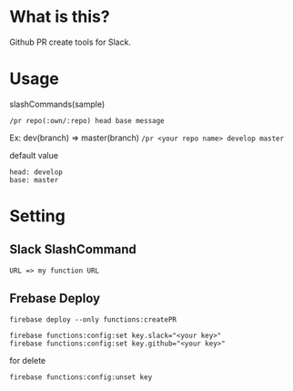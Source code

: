 # What is this?
Github PR create tools for Slack.

# Usage

slashCommands(sample)

`/pr repo(:own/:repo) head base message`

Ex: dev(branch) => master(branch)
`/pr <your repo name> develop master`

default value
```
head: develop
base: master
```

# Setting

## Slack SlashCommand
`URL => my function URL`

## Frebase Deploy

```$xslt
firebase deploy --only functions:createPR
```

```
firebase functions:config:set key.slack="<your key>"
firebase functions:config:set key.github="<your key>"
```

for delete
```
firebase functions:config:unset key
```
